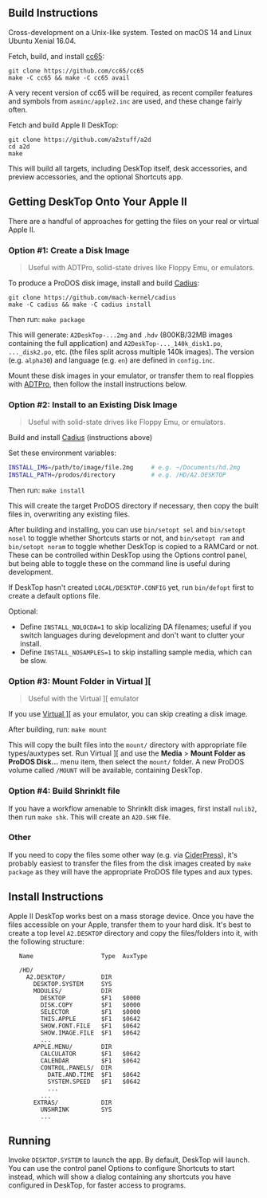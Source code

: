 ## Build Instructions

Cross-development on a Unix-like system. Tested on macOS 14 and Linux Ubuntu Xenial 16.04.

Fetch, build, and install [cc65](http://cc65.github.io/cc65/):

```
git clone https://github.com/cc65/cc65
make -C cc65 && make -C cc65 avail
```

A very recent version of cc65 will be required, as recent compiler features and symbols from `asminc/apple2.inc` are used, and these change fairly often.

Fetch and build Apple II DeskTop:

```
git clone https://github.com/a2stuff/a2d
cd a2d
make
```

This will build all targets, including DeskTop itself, desk accessories, and preview accessories, and the optional Shortcuts app.

## Getting DeskTop Onto Your Apple II

There are a handful of approaches for getting the files on your real or virtual Apple II.

### Option #1: Create a Disk Image

> Useful with ADTPro, solid-state drives like Floppy Emu, or emulators.

To produce a ProDOS disk image, install and build [Cadius](https://github.com/mach-kernel/cadius):

```
git clone https://github.com/mach-kernel/cadius
make -C cadius && make -C cadius install
```

Then run: `make package`

This will generate: `A2DeskTop-...2mg` and `.hdv` (800KB/32MB images containing the full application) and `A2DeskTop-..._140k_disk1.po`, `..._disk2.po`, etc. (the files split across multiple 140k images). The version (e.g. `alpha30`) and language (e.g. `en`) are defined in `config.inc`.

Mount these disk images in your emulator, or transfer them to real floppies with [ADTPro](http://adtpro.com/), then follow the install instructions below.

### Option #2: Install to an Existing Disk Image

> Useful with solid-state drives like Floppy Emu, or emulators.

Build and install [Cadius](https://github.com/mach-kernel/cadius) (instructions above)

Set these environment variables:

```sh
INSTALL_IMG=/path/to/image/file.2mg     # e.g. ~/Documents/hd.2mg
INSTALL_PATH=/prodos/directory          # e.g. /HD/A2.DESKTOP
```

Then run: `make install`

This will create the target ProDOS directory if necessary, then copy the built files in, overwriting any existing files.

After building and installing, you can use `bin/setopt sel` and `bin/setopt nosel` to toggle whether Shortcuts starts or not, and `bin/setopt ram` and `bin/setopt noram` to toggle whether DeskTop is copied to a RAMCard or not. These can be controlled within DeskTop using the Options control panel, but being able to toggle these on the command line is useful during development.

If DeskTop hasn't created `LOCAL/DESKTOP.CONFIG` yet, run `bin/defopt` first to create a default options file.

Optional:
* Define `INSTALL_NOLOCDA=1` to skip localizing DA filenames; useful if you switch languages during development and don't want to clutter your install.
* Define `INSTALL_NOSAMPLES=1` to skip installing sample media, which can be slow.

### Option #3: Mount Folder in Virtual ]\[

> Useful with the Virtual ]\[ emulator

If you use [Virtual \]\[](http://www.virtualii.com/) as your emulator, you can skip creating a disk image.

After building, run: `make mount`

This will copy the built files into the `mount/` directory with appropriate file types/auxtypes set. Run Virtual ]\[ and use the **Media** > **Mount Folder as ProDOS Disk...** menu item, then select the `mount/` folder. A new ProDOS volume called `/MOUNT` will be available, containing DeskTop.

### Option #4: Build ShrinkIt file

If you have a workflow amenable to ShrinkIt disk images, first install `nulib2`, then run `make shk`. This will create an `A2D.SHK` file.

### Other

If you need to copy the files some other way (e.g. via [CiderPress](http://a2ciderpress.com/)), it's probably easiest to transfer the files from the disk images created by `make package` as they will have the appropriate ProDOS file types and aux types.


## Install Instructions

Apple II DeskTop works best on a mass storage device. Once you have the files accessible on your Apple, transfer them to your hard disk. It's best to create a top level `A2.DESKTOP` directory and copy the files/folders into it, with the following structure:

```
   Name                   Type  AuxType

   /HD/
     A2.DESKTOP/          DIR
       DESKTOP.SYSTEM     SYS
       MODULES/           DIR
         DESKTOP          $F1   $0000
         DISK.COPY        $F1   $0000
         SELECTOR         $F1   $0000
         THIS.APPLE       $F1   $0642
         SHOW.FONT.FILE   $F1   $0642
         SHOW.IMAGE.FILE  $F1   $0642
         ...
       APPLE.MENU/        DIR
         CALCULATOR       $F1   $0642
         CALENDAR         $F1   $0642
         CONTROL.PANELS/  DIR
           DATE.AND.TIME  $F1   $0642
           SYSTEM.SPEED   $F1   $0642
           ...
         ...
       EXTRAS/            DIR
         UNSHRINK         SYS
         ...
```

## Running

Invoke `DESKTOP.SYSTEM` to launch the app. By default, DeskTop will launch. You can use the control panel Options to configure Shortcuts to start instead, which will show a dialog containing any shortcuts you have configured in DeskTop, for faster access to programs.
